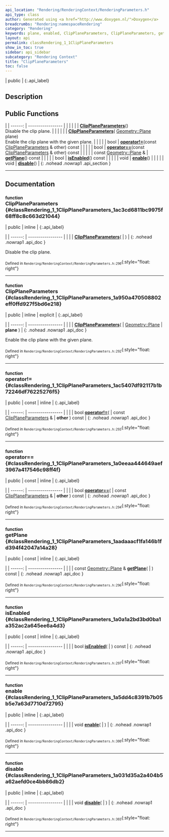 ```yaml
---
api_location: "Rendering/RenderingContext/RenderingParameters.h"
api_type: class
author: Generated using <a href="http://www.doxygen.nl/">Doxygen</a>
breadcrumbs: "Rendering:namespaceRendering"
category: "Rendering"
keywords: plane, enabled, ClipPlaneParameters, ClipPlaneParameters, getPlane, isEnabled, enable, disable
layout: api
permalink: classRendering_1_1ClipPlaneParameters
show_in_toc: true
sidebar: api_sidebar
subcategory: "Rendering Context"
title: "ClipPlaneParameters"
toc: false
---
```


| public |
{:.api_label}

## Description





## Public Functions

|
| ------: | ----------------- |
|  | |
|  | **[ClipPlaneParameters](#classRendering_1_1ClipPlaneParameters_1ac3cd6811bc9975f68ff8c8c663d21044)**() <br/> Disable the clip plane. |
|  | |
|  | **[ClipPlaneParameters](#classRendering_1_1ClipPlaneParameters_1a950a470508802eff0ffd927f5bd6e218)**( [Geometry::Plane](namespaceGeometry#namespaceGeometry_1a31c164b51b684a6f729944407912ce7c)  plane) <br/> Enable the clip plane with the given plane. |
|  | |
| bool | **[operator!=](#classRendering_1_1ClipPlaneParameters_1ac5407df92117b1b72246df76225276f5)**(const [ClipPlaneParameters](classRendering_1_1ClipPlaneParameters) & other) const |
|  | |
| bool | **[operator==](#classRendering_1_1ClipPlaneParameters_1a0eeaa444649aef3967a417546c98ff4f)**(const [ClipPlaneParameters](classRendering_1_1ClipPlaneParameters) & other) const |
|  | |
| const [Geometry::Plane](namespaceGeometry#namespaceGeometry_1a31c164b51b684a6f729944407912ce7c) & | **[getPlane](#classRendering_1_1ClipPlaneParameters_1aadaaacf1fa146b1fd394f42047a14a28)**() const |
|  | |
| bool | **[isEnabled](#classRendering_1_1ClipPlaneParameters_1a0a1a2bd3bd0ba1a352ac2a645ee6a4d3)**() const |
|  | |
| void | **[enable](#classRendering_1_1ClipPlaneParameters_1a5dd4c8391b7b05b5e7a63d7710d72795)**() |
|  | |
| void | **[disable](#classRendering_1_1ClipPlaneParameters_1a031d35a2a404b5a62aefd0ce4bb86db2)**() |
{: .nohead .nowrap1 .api_section }


-------------------------------------------------------------------

## Documentation

### <small>function</small><br/> ClipPlaneParameters {#classRendering_1_1ClipPlaneParameters_1ac3cd6811bc9975f68ff8c8c663d21044}

| public | inline |
{:.api_label}

|
| ------: | ----------------- |
|  |
|  **[ClipPlaneParameters](#classRendering_1_1ClipPlaneParameters_1ac3cd6811bc9975f68ff8c8c663d21044)**( |  ) |
{: .nohead .nowrap1 .api_doc }

Disable the clip plane.





<sub>Defined in `Rendering/RenderingContext/RenderingParameters.h:290`</sub>{:style="float: right"}

-------------------------------------------------------------------

### <small>function</small><br/> ClipPlaneParameters {#classRendering_1_1ClipPlaneParameters_1a950a470508802eff0ffd927f5bd6e218}

| public | inline | explicit |
{:.api_label}

|
| ------: | ----------------- |
|  |
|  **[ClipPlaneParameters](#classRendering_1_1ClipPlaneParameters_1a950a470508802eff0ffd927f5bd6e218)**( |  [Geometry::Plane](namespaceGeometry#namespaceGeometry_1a31c164b51b684a6f729944407912ce7c)  | **plane** ) |
{: .nohead .nowrap1 .api_doc }

Enable the clip plane with the given plane.





<sub>Defined in `Rendering/RenderingContext/RenderingParameters.h:292`</sub>{:style="float: right"}

-------------------------------------------------------------------

### <small>function</small><br/> operator!= {#classRendering_1_1ClipPlaneParameters_1ac5407df92117b1b72246df76225276f5}

| public | const | inline |
{:.api_label}

|
| ------: | ----------------- |
|  |
| bool **[operator!=](#classRendering_1_1ClipPlaneParameters_1ac5407df92117b1b72246df76225276f5)**( | const [ClipPlaneParameters](classRendering_1_1ClipPlaneParameters) & | **other** ) const |
{: .nohead .nowrap1 .api_doc }





<sub>Defined in `Rendering/RenderingContext/RenderingParameters.h:293`</sub>{:style="float: right"}

-------------------------------------------------------------------

### <small>function</small><br/> operator== {#classRendering_1_1ClipPlaneParameters_1a0eeaa444649aef3967a417546c98ff4f}

| public | const | inline |
{:.api_label}

|
| ------: | ----------------- |
|  |
| bool **[operator==](#classRendering_1_1ClipPlaneParameters_1a0eeaa444649aef3967a417546c98ff4f)**( | const [ClipPlaneParameters](classRendering_1_1ClipPlaneParameters) & | **other** ) const |
{: .nohead .nowrap1 .api_doc }





<sub>Defined in `Rendering/RenderingContext/RenderingParameters.h:294`</sub>{:style="float: right"}

-------------------------------------------------------------------

### <small>function</small><br/> getPlane {#classRendering_1_1ClipPlaneParameters_1aadaaacf1fa146b1fd394f42047a14a28}

| public | const | inline |
{:.api_label}

|
| ------: | ----------------- |
|  |
| const [Geometry::Plane](namespaceGeometry#namespaceGeometry_1a31c164b51b684a6f729944407912ce7c) & **[getPlane](#classRendering_1_1ClipPlaneParameters_1aadaaacf1fa146b1fd394f42047a14a28)**( |  ) const |
{: .nohead .nowrap1 .api_doc }





<sub>Defined in `Rendering/RenderingContext/RenderingParameters.h:296`</sub>{:style="float: right"}

-------------------------------------------------------------------

### <small>function</small><br/> isEnabled {#classRendering_1_1ClipPlaneParameters_1a0a1a2bd3bd0ba1a352ac2a645ee6a4d3}

| public | const | inline |
{:.api_label}

|
| ------: | ----------------- |
|  |
| bool **[isEnabled](#classRendering_1_1ClipPlaneParameters_1a0a1a2bd3bd0ba1a352ac2a645ee6a4d3)**( |  ) const |
{: .nohead .nowrap1 .api_doc }





<sub>Defined in `Rendering/RenderingContext/RenderingParameters.h:297`</sub>{:style="float: right"}

-------------------------------------------------------------------

### <small>function</small><br/> enable {#classRendering_1_1ClipPlaneParameters_1a5dd4c8391b7b05b5e7a63d7710d72795}

| public | inline |
{:.api_label}

|
| ------: | ----------------- |
|  |
| void **[enable](#classRendering_1_1ClipPlaneParameters_1a5dd4c8391b7b05b5e7a63d7710d72795)**( |  ) |
{: .nohead .nowrap1 .api_doc }





<sub>Defined in `Rendering/RenderingContext/RenderingParameters.h:300`</sub>{:style="float: right"}

-------------------------------------------------------------------

### <small>function</small><br/> disable {#classRendering_1_1ClipPlaneParameters_1a031d35a2a404b5a62aefd0ce4bb86db2}

| public | inline |
{:.api_label}

|
| ------: | ----------------- |
|  |
| void **[disable](#classRendering_1_1ClipPlaneParameters_1a031d35a2a404b5a62aefd0ce4bb86db2)**( |  ) |
{: .nohead .nowrap1 .api_doc }





<sub>Defined in `Rendering/RenderingContext/RenderingParameters.h:303`</sub>{:style="float: right"}

-------------------------------------------------------------------

